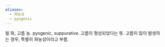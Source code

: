 ```yaml
---
aliases:
  - 화농성
  - pyogenic
---
```


될 화, 고름 농. pyogenic, suppurative.
고름이 형성되었다는 뜻.
고름이 많이 발생하는 경우, 특별히 화농성이라고 부름.
